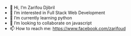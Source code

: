 - 👋 Hi, I’m Zarifou Djibril
- 👀 I’m interested in Full Stack Web Development
- 🌱 I’m currently learning python
- 💞️ I’m looking to collaborate on javascript
- 📫 How to reach me: https://www.facebook.com/zarifoud 

<!---
zarifoudjibril/zarifoudjibril is a ✨ special ✨ repository because its `README.md` (this file) appears on your GitHub profile.
You can click the Preview link to take a look at your changes.
--->
